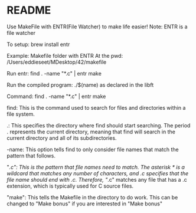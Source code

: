 # README

Use MakeFile with ENTR(File Watcher) to make life easier!
Note: ENTR is a file watcher

To setup:
brew install entr

Example: Makefile folder with ENTR
At the pwd:
/Users/eddieseet/MDesktop/42/makefile

Run entr:
find . -name "*.c" | entr make

Run the compiled program:
./$(name) as declared in the libft

Command:
find . -name "*.c" | entr make

find: This is the command used to search for files and directories within a file system.

.: This specifies the directory where find should start searching. The period . represents the current directory, meaning that find will search in the current directory and all of its subdirectories.

-name: This option tells find to only consider file names that match the pattern that follows.

"*.c": This is the pattern that file names need to match. The asterisk * is a wildcard that matches any number of characters, and .c specifies that the file name should end with .c. Therefore, "*.c" matches any file that has a .c extension, which is typically used for C source files.

"make": This tells the Makefile in the directory to do work. This can be changed to "Make bonus" if you are interested in "Make bonus"